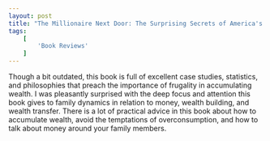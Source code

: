 ```yaml
---
layout: post
title: "The Millionaire Next Door: The Surprising Secrets of America's Wealthy by Thomas J. Stanley"
tags:
    [
        'Book Reviews'
    ]
---
```


Though a bit outdated, this book is full of excellent case studies, statistics, and philosophies that preach the importance of frugality in accumulating wealth. I was pleasantly surprised with the deep focus and attention this book gives to family dynamics in relation to money, wealth building, and wealth transfer. There is a lot of practical advice in this book about how to accumulate wealth, avoid the temptations of overconsumption, and how to talk about money around your family members.
